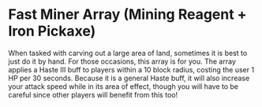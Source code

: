 # Fast Miner Array (Mining Reagent + Iron Pickaxe)

When tasked with carving out a large area of land, sometimes it is best to just do it by hand. For those occasions, this array is for you. The array applies a Haste III buff to players within a 10 block radius, costing the user 1 HP per 30 seconds. Because it is a general Haste buff, it will also increase your attack speed while in its area of effect, though you will have to be careful since other players will benefit from this too!
